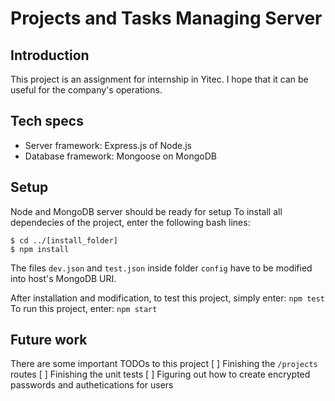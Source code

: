 # Projects and Tasks Managing Server

## Introduction
This project is an assignment for internship in Yitec.
I hope that it can be useful for the company's operations.

## Tech specs
* Server framework: Express.js of Node.js
* Database framework: Mongoose on MongoDB

## Setup
Node and MongoDB server should be ready for setup
To install all dependecies of the project, enter the following bash lines:
```
$ cd ../[install_folder]
$ npm install
```
The files `dev.json` and `test.json` inside folder `config` have to be modified into host's MongoDB URI.

After installation and modification, to test this project, simply enter: `npm test`
To run this project, enter: `npm start`

## Future work
There are some important TODOs to this project
[ ] Finishing the `/projects` routes
[ ] Finishing the unit tests
[ ] Figuring out how to create encrypted passwords and authetications for users